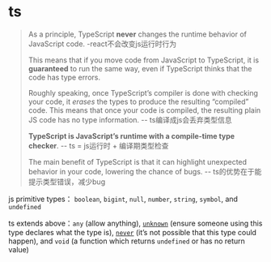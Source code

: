 # ts

> As a principle, TypeScript **never** changes the runtime behavior of JavaScript code. -react不会改变js运行时行为
>
> This means that if you move code from JavaScript to TypeScript, it is **guaranteed** to run the same way, even if TypeScript thinks that the code has type errors.
>
> Roughly speaking, once TypeScript’s compiler is done with checking your code, it *erases* the types to produce the resulting “compiled” code. This means that once your code is compiled, the resulting plain JS code has no type information. -- ts编译成js会丢弃类型信息
>
> **TypeScript is JavaScript’s runtime with a compile-time type checker**. -- ts = js运行时 + 编译期类型检查
>
> The main benefit of TypeScript is that it can highlight unexpected behavior in your code, lowering the chance of bugs. -- ts的优势在于能提示类型错误，减少bug



js primitive types： `boolean`, `bigint`, `null`, `number`, `string`, `symbol`, and `undefined`

ts extends above：`any` (allow anything), [`unknown`](https://www.typescriptlang.org/play#example/unknown-and-never) (ensure someone using this type declares what the type is), [`never`](https://www.typescriptlang.org/play#example/unknown-and-never) (it’s not possible that this type could happen), and `void` (a function which returns `undefined` or has no return value)


